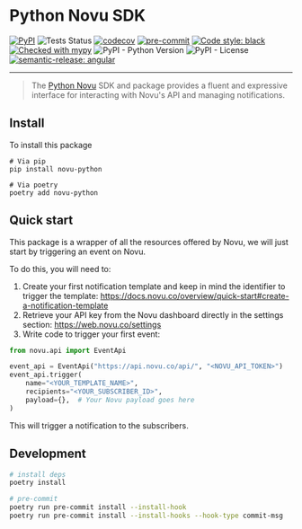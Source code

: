 # Python Novu SDK

[![PyPI](https://img.shields.io/pypi/v/novu-python?color=blue)](https://pypi.org/project/novu-python/)
![Tests Status](https://github.com/SpikeeLabs/novu-python/actions/workflows/.github/workflows/tests.yml/badge.svg)
[![codecov](https://codecov.io/gh/SpikeeLabs/novu-python/branch/main/graph/badge.svg?token=RON7F8QTZX)](https://codecov.io/gh/SpikeeLabs/novu-python)
[![pre-commit](https://img.shields.io/badge/pre--commit-enabled-brightgreen?logo=pre-commit&logoColor=white)](https://github.com/pre-commit/pre-commit)
[![Code style: black](https://img.shields.io/badge/code%20style-black-000000.svg)](https://github.com/psf/black)
[![Checked with mypy](http://www.mypy-lang.org/static/mypy_badge.svg)](http://mypy-lang.org/)
![PyPI - Python Version](https://img.shields.io/pypi/pyversions/novu-python)
![PyPI - License](https://img.shields.io/pypi/l/novu-python)
[![semantic-release: angular](https://img.shields.io/badge/semantic--release-angular-e10079?logo=semantic-release)](https://github.com/semantic-release/semantic-release)

---

> The [Python Novu](https://novu.co) SDK and package provides a fluent and expressive interface for interacting with Novu's API and managing notifications.

## Install

To install this package

```shell
# Via pip
pip install novu-python

# Via poetry
poetry add novu-python
```

## Quick start

This package is a wrapper of all the resources offered by Novu, we will just start by triggering an event on Novu.

To do this, you will need to:

1. Create your first notification template and keep in mind the identifier to trigger the template: https://docs.novu.co/overview/quick-start#create-a-notification-template
2. Retrieve your API key from the Novu dashboard directly in the settings section: https://web.novu.co/settings
3. Write code to trigger your first event:

```python
from novu.api import EventApi

event_api = EventApi("https://api.novu.co/api/", "<NOVU_API_TOKEN>")
event_api.trigger(
    name="<YOUR_TEMPLATE_NAME>",
    recipients="<YOUR_SUBSCRIBER_ID>",
    payload={},  # Your Novu payload goes here
)
```

This will trigger a notification to the subscribers.

## Development

```bash
# install deps
poetry install

# pre-commit
poetry run pre-commit install --install-hook
poetry run pre-commit install --install-hooks --hook-type commit-msg
```
